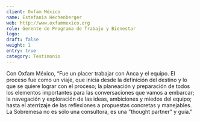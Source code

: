 ```yaml
---
client: Oxfam México
name: Estefania Hechenberger
web: http://www.oxfammexico.org
role: Gerente de Programa de Trabajo y Bienestar
logo: 
draft: false
weight: 1
entry: true
category: Testimonio
---
```


Con Oxfam México, “Fue un placer trabajar con Anca y el equipo. El proceso fue como un viaje, que inicia desde la definición del destino y lo que se quiere lograr con el proceso; la planeación y preparación de todos los elementos importantes para las conversaciones que vamos a embarcar; la navegación y exploración de las ideas, ambiciones y miedos del equipo; hasta el aterrizaje de las reflexiones a propuestas concretas y manejables. La Sobremesa no es sólo una consultora, es una "thought partner" y guía."